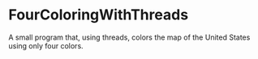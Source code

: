 FourColoringWithThreads
=======================

A small program that, using threads, colors the map of the United States using only four colors.
